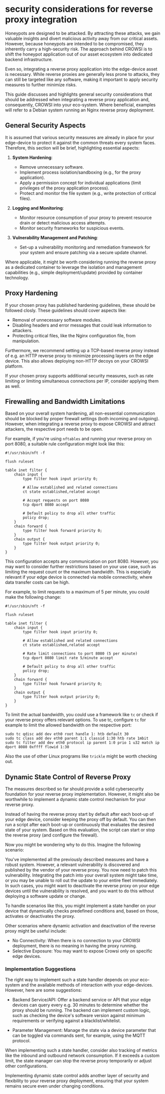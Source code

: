 # security considerations for reverse proxy integration

Honeypots are designed to be attacked. By attracting these attacks, we gain valuable insights and divert malicious activity away from our critical assets. However, because honeypots are intended to be compromised, they inherently carry a high-security risk. The approach behind CROWSI is to shift the honeypot application out of our asset ecosystem into dedicated backend infrastructure.

Even so, integrating a reverse proxy application into the edge-device asset is necessary. While reverse proxies are generally less prone to attacks, they can still be targeted like any software, making it important to apply security measures to further minimize risks.

This guide discusses and highlights general security considerations that should be addressed when integrating a reverse proxy application and, consequently, CROWSI into your eco-system. Where beneficial, examples will refer to a Debian system running an Nginx reverse proxy deployment.

## General Security Aspects

It is assumed that various security measures are already in place for your edge-device to protect it against the common threats every system faces. Therefore, this section will be brief, highlighting essential aspects:

1. **System Hardening**:
   - Remove unnecessary software.
   - Implement process isolation/sandboxing (e.g., for the proxy application).
   - Apply a permission concept for individual applications (limit privileges of the proxy application process).
   - Protect and monitor the file system (e.g., write protection of critical files).

2. **Logging and Monitoring**:
   - Monitor resource consumption of your proxy to prevent resource drain or detect malicious access attempts.
   - Monitor security frameworks for suspicious events.

3. **Vulnerability Management and Patching**:
   - Set-up a vulnerability monitoring and remediation framework for your system and ensure patching via a secure update channel.

Where applicable, it might be worth considering running the reverse proxy as a dedicated container to leverage the isolation and management capabilities (e.g., simple deployment/update) provided by container technology.

## Proxy Hardening

If your chosen proxy has published hardening guidelines, these should be followed closly. These guidelines should cover aspects like:

- Removal of unnecessary software modules.
- Disabling headers and error messages that could leak information to attackers.
- Protecting critical files, like the Nginx configuration file, from manipulation.

Furthermore, we recommend setting up a TCP-based reverse proxy instead of e.g. an HTTP reverse proxy to minimize processing layers on the edge device. This also allows deploying non-HTTP decoys on your CROWSI platform.

If your chosen proxy supports additional security measures, such as rate limiting or limiting simultaneous connections per IP, consider applying them as well.

## Firewalling and Bandwidth Limitations

Based on your overall system hardening, all non-essential communication should be blocked by proper firewall settings (both incoming and outgoing). However, when integrating a reverse proxy to expose CROWSI and attract attackers, the respective port needs to be open.

For example, if you're using `nftables` and running your reverse proxy on port 8080, a suitable rule configuration might look like this:

```
#!/usr/sbin/nft -f

flush ruleset

table inet filter {
    chain input {
        type filter hook input priority 0;

        # Allow established and related connections
        ct state established,related accept
        
        # Accept requests on port 8080
        tcp dport 8080 accept

        # Default policy to drop all other traffic
        policy drop;
    }
    chain forward {
        type filter hook forward priority 0;
    }
    chain output {
        type filter hook output priority 0;
    }
}
```

This configuration accepts any communication on port 8080. However, you may want to consider further restrictions based on your use case, such as limiting the request count or the maximum bandwidth. This is especially relevant if your edge device is connected via mobile connectivity, where data transfer costs can be high.

For example, to limit requests to a maximum of 5 per minute, you could make the following change:
```
#!/usr/sbin/nft -f

flush ruleset

table inet filter {
    chain input {
        type filter hook input priority 0;

        # Allow established and related connections
        ct state established,related accept
        
        # Rate limit connections to port 8080 (5 per minute)
        tcp dport 8080 limit rate 5/minute accept

        # Default policy to drop all other traffic
        policy drop;
    }
    chain forward {
        type filter hook forward priority 0;
    }
    chain output {
        type filter hook output priority 0;
    }
}
```

To limit the actual bandwidth, you could use a framework like `tc` or check if your reverse proxy offers relevant options. To use tc, configure `tc` for example to limit the allowed bandwidth on the respective port:
```
sudo tc qdisc add dev eth0 root handle 1: htb default 30
sudo tc class add dev eth0 parent 1:1 classid 1:30 htb rate 1mbit
sudo tc filter add dev eth0 protocol ip parent 1:0 prio 1 u32 match ip dport 8080 0xffff flowid 1:30
```
Also the use of other Linux programs like `trickle` might be worth checking out.

## Dynamic State Control of Reverse Proxy
The measures described so far should provide a solid cybersecurity foundation for your reverse proxy implementation. However, it might also be worthwhile to implement a dynamic state control mechanism for your reverse proxy.

Instead of having the reverse proxy start by default after each boot-up of your edge device, consider keeping the proxy off by default. You can then run a script after each boot-up or continuously that evaluates the desired state of your system. Based on this evaluation, the script can start or stop the reverse proxy (and configure the firewall).

Now you might be wondering why to do this. Imagine the following scenario:

You've implemented all the previously described measures and have a robust system. However, a relevant vulnerability is discovered and published by the vendor of your reverse proxy. You now need to patch this vulnerability. Integrating the patch into your overall system might take time, or you may be unable to roll out the update to your entire fleet immediately. In such cases, you might want to deactivate the reverse proxy on your edge devices until the vulnerability is resolved, and you want to do this without deploying a software update or change.

To handle scenarios like this, you might implement a state handler on your device that dynamically checks predefined conditions and, based on those, activates or deactivates the proxy.

Other scenarios where dynamic activation and deactivation of the reverse proxy might be useful include:

- No Connectivity: When there is no connection to your CROWSI deployment, there is no meaning in having the proxy running.
- Selective Exposure: You may want to expose Crowsi only on specific edge devices.

### Implementation Suggestions
The right way to implement such a state handler depends on your eco-system and the available methods of interaction with your edge-devices. However, here are some suggestions:

- Backend Service/API: Offer a backend service or API that your edge devices can query every e.g. 30 minutes to determine whether the proxy should be running. The backend can implement custom logic, such as checking the device's software version against minimum requirements or verifying against a blacklist/whitelist.

- Parameter Management: Manage the state via a device parameter that can be toggled via commands sent, for example, using the MQTT protocol.


When implementing such a state handler, consider also tracking of metrics like the inbound and outbound network consumption. If it exceeds a custom limit, the state manager can stop the reverse proxy temporarily or adjust other configurations.

Implementing dynamic state control adds another layer of security and flexibility to your reverse proxy deployment, ensuring that your system remains secure even under changing conditions.
